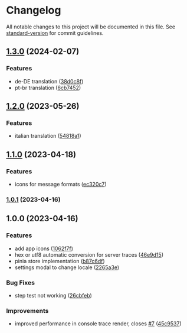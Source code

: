 # Changelog

All notable changes to this project will be documented in this file. See [standard-version](https://github.com/conventional-changelog/standard-version) for commit guidelines.

## [1.3.0](https://github.com/Fabio286/mizar/compare/v1.2.0...v1.3.0) (2024-02-07)


### Features

* de-DE translation ([38d0c8f](https://github.com/Fabio286/mizar/commit/38d0c8f2b543a6a716fe7a707bd57aafaa99f5cf))
* pt-br translation ([6cb7452](https://github.com/Fabio286/mizar/commit/6cb74523062b7b115b093dc14768343109824ffb))

## [1.2.0](https://github.com/Fabio286/mizar/compare/v1.1.0...v1.2.0) (2023-05-26)


### Features

* italian translation ([54818a1](https://github.com/Fabio286/mizar/commit/54818a1995d5151401671e2ba8db57c8eee22782))

## [1.1.0](https://github.com/Fabio286/mizar/compare/v1.0.1...v1.1.0) (2023-04-18)


### Features

* icons for message formats ([ec320c7](https://github.com/Fabio286/mizar/commit/ec320c79c0caacad7b35bbfcf3d5f53a028ac347))

### [1.0.1](https://github.com/Fabio286/mizar/compare/v1.0.0...v1.0.1) (2023-04-16)

## 1.0.0 (2023-04-16)


### Features

* add app icons ([1062f7f](https://github.com/Fabio286/mizar/commit/1062f7f7e336f00a51959851668222100b1eb0b6))
* hex or utf8 automatic conversion for server traces ([46e9d15](https://github.com/Fabio286/mizar/commit/46e9d157d695b3b0574288a752b4226f3ec73bd4))
* pinia store implementation ([b87c6df](https://github.com/Fabio286/mizar/commit/b87c6df3a0d163a2d7fe3fe0075bbbfbb6b7fb7e))
* settings modal to change locale ([2265a3e](https://github.com/Fabio286/mizar/commit/2265a3e40eaa4d957c8922a0e0a3b30d6dcf0eeb))


### Bug Fixes

* step test not working ([26cbfeb](https://github.com/Fabio286/mizar/commit/26cbfebdc205318a41972bdc363dd2c23c2029b3))


### Improvements

* improved performance in console trace render, closes [#7](https://github.com/Fabio286/mizar/issues/7) ([45c9537](https://github.com/Fabio286/mizar/commit/45c9537cc91a1b5b635e5f4ffc024c27c902caeb))

